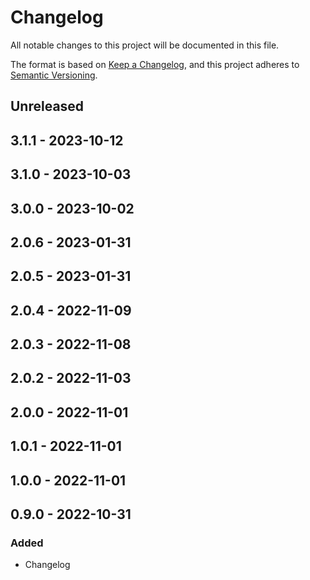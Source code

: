 # Changelog

All notable changes to this project will be documented in this file.

The format is based on [Keep a Changelog](https://keepachangelog.com/en/1.0.0/),
and this project adheres to [Semantic Versioning](https://semver.org/spec/v2.0.0.html).

## Unreleased

## 3.1.1 - 2023-10-12

## 3.1.0 - 2023-10-03

## 3.0.0 - 2023-10-02

## 2.0.6 - 2023-01-31

## 2.0.5 - 2023-01-31

## 2.0.4 - 2022-11-09

## 2.0.3 - 2022-11-08

## 2.0.2 - 2022-11-03

## 2.0.0 - 2022-11-01

## 1.0.1 - 2022-11-01

## 1.0.0 - 2022-11-01

## 0.9.0 - 2022-10-31
### Added
- Changelog
